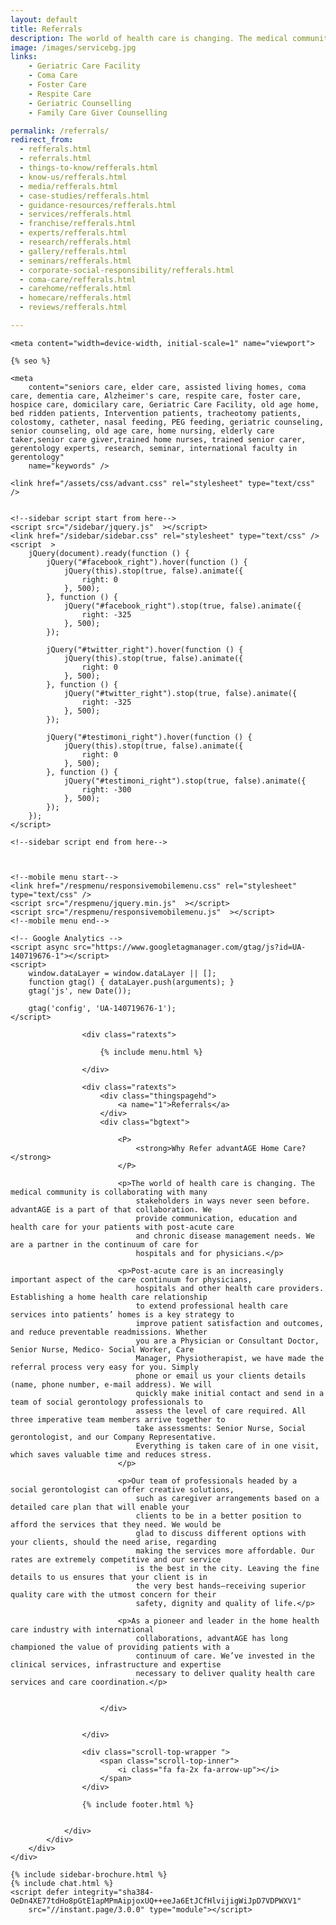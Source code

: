 ```yaml
---
layout: default
title: Referrals
description: The world of health care is changing. The medical community is collaborating with many stakeholders in ways never seen before. advantAGE is a part of that collaboration. We provide communication, education and health care for your patients with post-acute care and chronic disease management needs. We are a partner in the continuum of care for hospitals and for physicians.
image: /images/servicebg.jpg
links:
    - Geriatric Care Facility
    - Coma Care
    - Foster Care
    - Respite Care
    - Geriatric Counselling
    - Family Care Giver Counselling

permalink: /referrals/
redirect_from:
  - refferals.html
  - referrals.html
  - things-to-know/refferals.html
  - know-us/refferals.html
  - media/refferals.html
  - case-studies/refferals.html
  - guidance-resources/refferals.html
  - services/refferals.html
  - franchise/refferals.html
  - experts/refferals.html
  - research/refferals.html
  - gallery/refferals.html
  - seminars/refferals.html
  - corporate-social-responsibility/refferals.html
  - coma-care/refferals.html
  - carehome/refferals.html
  - homecare/refferals.html
  - reviews/refferals.html

---
```



<head>
    <meta content="text/html; charset=utf-8" http-equiv="Content-Type" />
  <link rel="shortcut icon" href="/images/favicon.ico" type="image/x-icon">
  <link rel="icon" href="/images/favicon.ico" type="image/x-icon">

    <meta content="width=device-width, initial-scale=1" name="viewport">

    {% seo %}

    <meta
        content="seniors care, elder care, assisted living homes, coma care, dementia care, Alzheimer's care, respite care, foster care, hospice care, domicilary care, Geriatric Care Facility, old age home, bed ridden patients, Intervention patients, tracheotomy patients, colostomy, catheter, nasal feeding, PEG feeding, geriatric counseling, senior counseling, old age care, home nursing, elderly care taker,senior care giver,trained home nurses, trained senior carer, gerentology experts, research, seminar, international faculty in gerentology"
        name="keywords" />

    <link href="/assets/css/advant.css" rel="stylesheet" type="text/css" />


    <!--sidebar script start from here-->
    <script src="/sidebar/jquery.js"  ></script>
    <link href="/sidebar/sidebar.css" rel="stylesheet" type="text/css" />
    <script  >
        jQuery(document).ready(function () {
            jQuery("#facebook_right").hover(function () {
                jQuery(this).stop(true, false).animate({
                    right: 0
                }, 500);
            }, function () {
                jQuery("#facebook_right").stop(true, false).animate({
                    right: -325
                }, 500);
            });

            jQuery("#twitter_right").hover(function () {
                jQuery(this).stop(true, false).animate({
                    right: 0
                }, 500);
            }, function () {
                jQuery("#twitter_right").stop(true, false).animate({
                    right: -325
                }, 500);
            });

            jQuery("#testimoni_right").hover(function () {
                jQuery(this).stop(true, false).animate({
                    right: 0
                }, 500);
            }, function () {
                jQuery("#testimoni_right").stop(true, false).animate({
                    right: -300
                }, 500);
            });
        });
    </script>

    <!--sidebar script end from here-->



    <!--mobile menu start-->
    <link href="/respmenu/responsivemobilemenu.css" rel="stylesheet" type="text/css" />
    <script src="/respmenu/jquery.min.js"  ></script>
    <script src="/respmenu/responsivemobilemenu.js"  ></script>
    <!--mobile menu end-->

    <!-- Google Analytics -->
    <script async src="https://www.googletagmanager.com/gtag/js?id=UA-140719676-1"></script>
    <script>
        window.dataLayer = window.dataLayer || [];
        function gtag() { dataLayer.push(arguments); }
        gtag('js', new Date());

        gtag('config', 'UA-140719676-1');
    </script>
</head>

<body>
    <div id="bg2">
        <div id="foot">
            <div id="fix">
                <div id="actual">

                    <div class="ratexts">

                        {% include menu.html %}

                    </div>

                    <div class="ratexts">
                        <div class="thingspagehd">
                            <a name="1">Referrals</a>
                        </div>
                        <div class="bgtext">

                            <P>
                                <strong>Why Refer advantAGE Home Care?</strong>
                            </P>

                            <p>The world of health care is changing. The medical community is collaborating with many
                                stakeholders in ways never seen before. advantAGE is a part of that collaboration. We
                                provide communication, education and health care for your patients with post-acute care
                                and chronic disease management needs. We are a partner in the continuum of care for
                                hospitals and for physicians.</p>

                            <p>Post-acute care is an increasingly important aspect of the care continuum for physicians,
                                hospitals and other health care providers. Establishing a home health care relationship
                                to extend professional health care services into patients’ homes is a key strategy to
                                improve patient satisfaction and outcomes, and reduce preventable readmissions. Whether
                                you are a Physician or Consultant Doctor, Senior Nurse, Medico- Social Worker, Care
                                Manager, Physiotherapist, we have made the referral process very easy for you. Simply
                                phone or email us your clients details (name, phone number, e-mail address). We will
                                quickly make initial contact and send in a team of social gerontology professionals to
                                assess the level of care required. All three imperative team members arrive together to
                                take assessments: Senior Nurse, Social gerontologist, and our Company Representative.
                                Everything is taken care of in one visit, which saves valuable time and reduces stress.
                            </p>

                            <p>Our team of professionals headed by a social gerontologist can offer creative solutions,
                                such as caregiver arrangements based on a detailed care plan that will enable your
                                clients to be in a better position to afford the services that they need. We would be
                                glad to discuss different options with your clients, should the need arise, regarding
                                making the services more affordable. Our rates are extremely competitive and our service
                                is the best in the city. Leaving the fine details to us ensures that your client is in
                                the very best hands—receiving superior quality care with the utmost concern for their
                                safety, dignity and quality of life.</p>

                            <p>As a pioneer and leader in the home health care industry with international
                                collaborations, advantAGE has long championed the value of providing patients with a
                                continuum of care. We’ve invested in the clinical services, infrastructure and expertise
                                necessary to deliver quality health care services and care coordination.</p>


                        </div>


                    </div>

                    <div class="scroll-top-wrapper ">
                        <span class="scroll-top-inner">
                            <i class="fa fa-2x fa-arrow-up"></i>
                        </span>
                    </div>

                    {% include footer.html %}


                </div>
            </div>
        </div>
    </div>

    {% include sidebar-brochure.html %}
    {% include chat.html %}
    <script defer integrity="sha384-OeDn4XE77tdHo8pGtE1apMPmAipjoxUQ++eeJa6EtJCfHlvijigWiJpD7VDPWXV1"
        src="//instant.page/3.0.0" type="module"></script>
</body>
